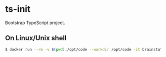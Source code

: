 # ts-init

Bootstrap TypeScript project.

## On Linux/Unix shell

```sh
$ docker run --rm -v $(pwd):/opt/code --workdir /opt/code -it brainstation/ts-init:latest
```
